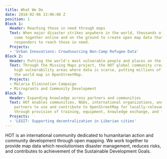 ```yaml
---
title: What We Do
date: 2018-02-06 13:06:00 Z
position: 1
Block 1:
  Header: Reaching those in need through maps
  Text: When major disaster strikes anywhere in the world, thousands of HOT volunteers
    come together online and on the ground to create open map data that enables disaster
    responders to reach those in need.
  Projects:
  - 'Urban Innovations: Crowdsourcing Non-Camp Refugee Data'
Block 2:
  Header: Putting the world's most vulnerable people and places on the map
  Text: Through the Missing Maps project, the HOT global community creates maps of
    high vulnerability areas where data is scarce, putting millions of people onto
    the world map in OpenStreetMap.
  Projects:
  - Malaria Elimination Campaign
  - Microgrants and Community Development
Block 3:
  Header: Expanding knowledge across partners and communities
  Text: HOT enables communities, NGOs, international organizations, and government
    partners to use and contribute to OpenStreetMap for locally-relevant challenges
    through provision of training, equipment, knowledge exchange, and field projects.
  Projects:
  - 'LEGIT: Supporting decentralization in Liberian cities'
---
```


HOT is an international community dedicated to humanitarian action and community development through open mapping. We work together to provide map data which revolutionises disaster management, reduces risks, and contributes to achievement of the Sustainable Development Goals.